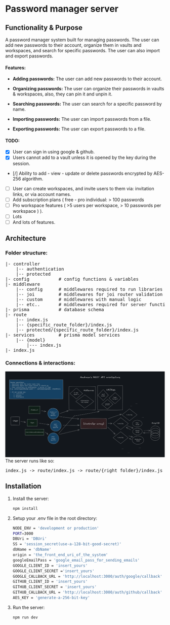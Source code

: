 # Password manager server
## Functionality & Purpose
A password manager system built for managing passwords. The user can add new passwords to their account, organize them in vaults and workspaces, and search for specific passwords. The user can also import and export passwords.

#### Features:
- **Adding passwords:** The user can add new passwords to their account.

- **Organizing passwords:** The user can organize their passwords in vaults & workspaces, also, they can pin it and unpin it.

- **Searching passwords:** The user can search for a specific password by name.

- **Importing passwords:** The user can import passwords from a file.

- **Exporting passwords:** The user can export passwords to a file.

#### TODO:
- [x] User can sign in using google & github.
- [x] Users cannot add to a vault unless it is opened by the key during the session.
- [/] Ability to add - view - update or delete passwords encrypted by AES-256 algorithm.
- [ ] User can create workspaces, and invite users to them via: invitation links, or via account names.
- [ ] Add subscription plans ( free - pro individual: > 100 passwords 
- [ ] Pro workspace features ( >5 users per workspace, > 10 passwords per workspace ) ).
- [ ] Lots
- [ ] And lots of features.

## Architecture
### Folder structure:
<pre>
|- controller 
    |-- authentication
    |-- protected
|- config           # config functions & variables
|- middleware
    |-- config      # middlewares required to run libraries
    |-- joi         # middlewares for joi router validation
    |-- custom      # middlewares with manual logic
    |-- etc..       # middlewares required for server functions
|- prisma           # database schema
|- route
    |-- index.js
    |-- {specific_route_folder}/index.js
    |-- protected/{specific_route_folder}/index.js
|- services         # prisma model services
    |-- {model}
        |--- index.js
|- index.js
</pre>

### Connections & interactions:
![Alt text](public/image.png)
The server runs like so:
<pre>index.js -> route/index.js -> route/{right_folder}/index.js -> controller ( or middleware folder ) -> <- {service}</pre>


## Installation
1. Install the server:
    ```bash
    npm install
    ```
2. Setup your .env file in the root directory:
    ```bash .env
    NODE_ENV = 'development or production'
    PORT=3000
    DBUri = 'DBUri'
    SS = 'session_secret(use-a-128-bit-good-secret)'
    dbName = 'dbName'
    origin = 'the_front_end_uri_of_the_system'
    googleEmailPass = 'google_email_pass_for_sending_emails'
    GOOGLE_CLIENT_ID = 'insert_yours'
    GOOGLE_CLIENT_SECRET ='insert_yours'
    GOOGLE_CALLBACK_URL = 'http://localhost:3000/auth/google/callback'
    GITHUB_CLIENT_ID = 'insert_yours'
    GITHUB_CLIENT_SECRET = 'insert_yours'
    GITHUB_CALLBACK_URL = 'http://localhost:3000/auth/github/callback'
    AES_KEY = 'generate-a-256-bit-key'
    ```
3. Run the server:
    ```bash
    npm run dev
    ```
